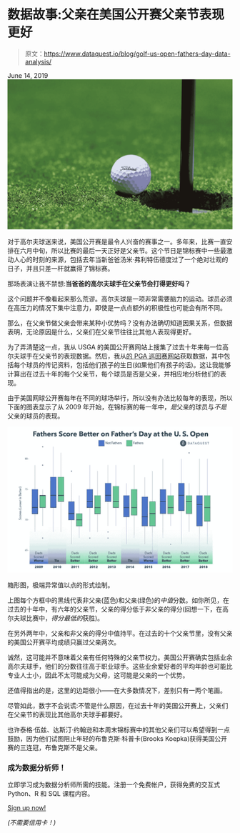# 数据故事:父亲在美国公开赛父亲节表现更好

> 原文：<https://www.dataquest.io/blog/golf-us-open-fathers-day-data-analysis/>

June 14, 2019![us-open-fathers-data-analysis](img/059331ae1701dca1bb87cdcfea914da2.png)

对于高尔夫球迷来说，美国公开赛是最令人兴奋的赛事之一。多年来，比赛一直安排在六月中旬，所以比赛的最后一天正好是父亲节。这个节日是锦标赛中一些最激动人心的时刻的来源，包括去年当新爸爸汤米·弗利特伍德度过了一个绝对壮观的日子，并且只差一杆就赢得了锦标赛。

那场表演让我不禁想:**当爸爸的高尔夫球手在父亲节会打得更好吗？**

这个问题并不像看起来那么荒谬。高尔夫球是一项非常需要脑力的运动。球员必须在高压力的情况下集中注意力，即使是一点点额外的积极性也可能会有所不同。​

那么，在父亲节做父亲会带来某种小优势吗？没有办法确切知道因果关系，但数据表明，无论原因是什么，父亲们在父亲节往往比其他人表现得更好。

为了弄清楚这一点，我从 USGA 的美国公开赛网站上搜集了过去十年来每一位高尔夫球手在父亲节的表现数据。然后，我从[的 PGA 巡回赛网站](https://www.pgatour.com/)获取数据，其中包括每个球员的传记资料，包括他们孩子的生日(如果他们有孩子的话)。这让我能够计算出在过去十年的每个父亲节，每个球员是否是父亲，并相应地分析他们的表现。

由于美国网球公开赛每年在不同的球场举行，所以没有办法比较每年的表现，所以下面的图表显示了从 2009 年开始，在锦标赛的每一年中，*是*父亲的球员与*不是*父亲的球员的表现。

![fathers-day-us-open-data](img/930e1cf8a50125d601c9b170b2f56d48.png "fathers-day-us-open-data")

箱形图，极端异常值以点的形式绘制。

上图每个方框中的黑线代表非父亲(蓝色)和父亲(绿色)的*中值*分数。如你所见，在过去的十年中，有六年的父亲节，父亲的得分低于非父亲的得分(回想一下，在高尔夫球比赛中，*得分最低的*获胜)。

在另外两年中，父亲和非父亲的得分中值持平。在过去的十个父亲节里，没有父亲的美国公开赛平均成绩只赢过父亲两次。

诚然，这可能并不意味着父亲有任何特殊的父亲节权力。美国公开赛确实包括业余高尔夫球手，他们的分数往往高于职业球手。这些业余爱好者的平均年龄也可能比专业人士小，因此不太可能成为父母，这可能是父亲的一个优势。

还值得指出的是，这里的边距很小——在大多数情况下，差别只有一两个笔画。

尽管如此，数字不会说谎:不管是什么原因，在过去十年的美国公开赛上，父亲们在父亲节的表现比其他高尔夫球手都要好。

也许泰格·伍兹、达斯汀·约翰逊和本周末锦标赛中的其他父亲们可以希望得到一点鼓励，因为他们试图阻止年轻的布鲁克斯·科普卡(Brooks Koepka)获得美国公开赛的三连冠，布鲁克斯不是父亲。

### 成为数据分析师！

立即学习成为数据分析师所需的技能。注册一个免费帐户，获得免费的交互式 Python、R 和 SQL 课程内容。

[Sign up now!](https://app.dataquest.io/signup)

*(不需要信用卡！)*